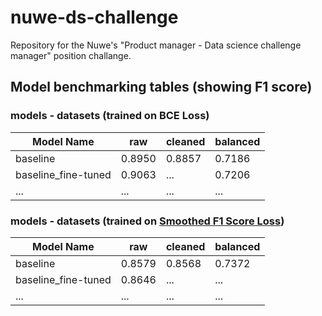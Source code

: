 # nuwe-ds-challenge
Repository for the Nuwe's "Product manager - Data science challenge manager" position challange.

## Model benchmarking tables (showing F1 score)

### models - datasets (trained on BCE Loss)

| Model Name          | raw     | cleaned | balanced |
|---------------------|---------|---------|----------|
| baseline            | 0.8950 | 0.8857 | 0.7186 |
| baseline_fine-tuned | 0.9063 | ...  | 0.7206 |
| ...                 | ...     | ...     | ...      |



### models - datasets (trained on [Smoothed F1 Score Loss](https://www.kaggle.com/code/rejpalcz/best-loss-function-for-f1-score-metric/notebook))

| Model Name          | raw     | cleaned | balanced |
|---------------------|---------|---------|----------|
| baseline            | 0.8579  | 0.8568 | 0.7372 |
| baseline_fine-tuned | 0.8646| ...  | ... |
| ...                 | ...     | ...     | ...      |
